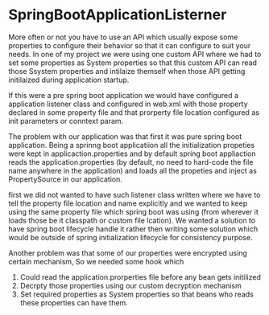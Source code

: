 # SpringBootApplicationListerner

More often or not you have to use an API which usually expose some properties to configure their behavior so that it can configure to suit your needs. In one of my project we were using one custom API where we had to set some properties as System properties so that this custom API can read those Ssystem properties and intilaize themself when those API getting initilaized during application startup. 

If this were a pre spring boot application we would have configured a application listener class and configured in web.xml with those property declared in some property file and that prorperty file location configured as init parameters or conntext param.

The problem with our application was that first it was pure spring boot application. Being a sprinng boot applicatiion all the initialization propeties were kept in applicaction.properties and by default spring boot appliaction reads the application.properties (by default, no need to hard-code the file name  anywhere in the application) and loads all the propeties and inject as PropertySource in our application. 

first we did not wanted to have such listener class written where we have to tell the property file location and name explicitly and we wanted to keep using the same property file which spring boot was using (from wherever it loads those be it classpath or custom file lcation).
We wanted a solution to have spring boot lifecycle handle it rather then writing some solution which would be outside of spring initialization lifecycle for consistency purpose.

Another problem was that some of  our properties were encrypted using certain mechanism, So we needed some hook which 
1. Could read the application.prorperties file before any  bean gets initilized
2. Decrpty those properties using our custom decryption mechanism
3. Set required properties as System properties so that beans who reads these properties can have them.

